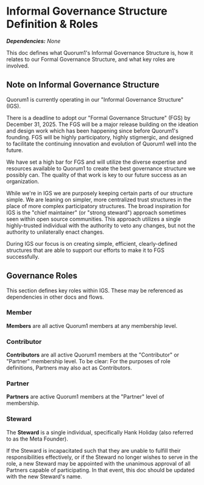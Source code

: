 # Informal Governance Structure Definition & Roles

_**Dependencies:** None_

This doc defines what Quorum1's Informal Governance Structure is, how it relates to our Formal Governance Structure, and what key roles are involved.

## Note on Informal Governance Structure

Quorum1 is currently operating in our "Informal Governance Structure" (IGS). 

There is a deadline to adopt our "Formal Governance Structure" (FGS) by December 31, 2025. The FGS will be a major release building on the ideation and design work which has been happening since before Quorum1's founding. FGS will be highly participatory, highly stigmergic, and designed to facilitate the continuing innovation and evolution of Quorum1 well into the future.

We have set a high bar for FGS and will utilize the diverse expertise and resources available to Quorum1 to create the best governance structure we possibly can. The quality of that work is key to our future success as an organization.

While we're in IGS we are purposely keeping certain parts of our structure simple. We are leaning on simpler, more centralized trust structures in the place of more complex participatory structures. The broad inspiration for IGS is the "chief maintainer" (or "strong steward") approach sometimes seen within open source communities. This approach utilizes a single highly-trusted individual with the authority to veto any changes, but not the authority to unilaterally enact changes.

During IGS our focus is on creating simple, efficient, clearly-defined structures that are able to support our efforts to make it to FGS successfully.

## Governance Roles

This section defines key roles within IGS. These may be referenced as dependencies in other docs and flows.

### Member

**Members** are all active Quorum1 members at any membership level.

### Contributor

**Contributors** are all active Quorum1 members at the "Contributor" or "Partner" membership level. To be clear: For the purposes of role definitions, Partners may also act as Contributors.

### Partner

**Partners** are active Quorum1 members at the "Partner" level of membership.

### Steward

The **Steward** is a single individual, specifically Hank Holiday (also referred to as the Meta Founder).

If the Steward is incapacitated such that they are unable to fulfill their responsibilities effectively, or if the Steward no longer wishes to serve in the role, a new Steward may be appointed with the unanimous approval of all Partners capable of participating. In that event, this doc should be updated with the new Steward's name.
